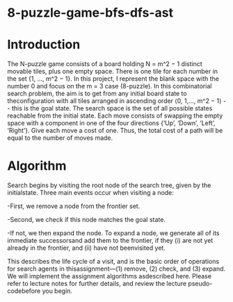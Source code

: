# 8-puzzle-game-bfs-dfs-ast

# Introduction
The N-puzzle game consists of a board holding N = m^2 − 1 distinct movable tiles, plus one empty space. There is one tile for each number in the set {1, ..., m^2 − 1}. In this project, I represent the blank space with the number 0 and focus on the m = 3 case (8-puzzle). In this combinatorial search problem, the aim is to get from any initial board state to theconfiguration with all tiles arranged in ascending order ⟨0, 1,..., m^2 − 1⟩ -- this is the goal state. The search space is the set of all possible states reachable from the initial state. Each move consists of swapping the empty space with a component in one of the four directions {‘Up’, ‘Down’, ‘Left’, ‘Right’}. Give each move a cost of one. Thus, the total cost of a path will be equal to the number of moves made.

# Algorithm
Search begins by visiting the root node of the search tree, given by the initialstate. Three main events occur when visiting a node:

  -First, we remove a node from the frontier set.
  
  -Second, we check if this node matches the goal state.
  
  -If not, we then expand the node. To expand a node, we generate all of its immediate successorsand add them to the frontier, if they (i) are not yet already in the frontier, and (ii) have not beenvisited yet.
  
This describes the life cycle of a visit, and is the basic order of operations for search agents in thisassignment—(1) remove, (2) check, and (3) expand. We will implement the assignment algorithms asdescribed here. Please refer to lecture notes for further details, and review the lecture pseudo-codebefore you begin.
